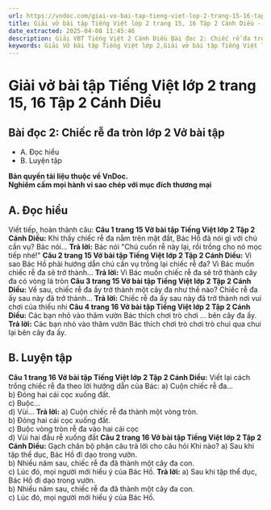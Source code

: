 ```yaml
---
url: https://vndoc.com/giai-vo-bai-tap-tieng-viet-lop-2-trang-15-16-tap-2-canh-dieu-321400
title: Giải vở bài tập Tiếng Việt lớp 2 trang 15, 16 Tập 2 Cánh Diều - VnDoc.com
date_extracted: 2025-04-08 11:45:46
description: Giải VBT Tiếng Việt 2 Cánh Diều Bài đọc 2: Chiếc rễ đa tròn trang 15 được biên soạn nhằm giúp các em HS học tập tốt môn Tiếng Việt lớp 2 Cánh Diều. Mời các bạn tham khảo.
keywords: Giải Vở bài tập Tiếng Việt lớp 2,Giải vở bài tập Tiếng Việt lớp 2 trang 15 Tập 2 Cánh Diều,Giải Bài đọc 2 Chiếc rễ đa tròn Vở bài tập,Bài 22 Chuyện cây chuyện người lớp 2 Vở bài tập,Giải VBT Tiếng Việt lớp 2 Tập 2 trang 15 Cánh Diều,Giải Bài đọc 2 Chiếc rễ đa tròn lớp 2 Cánh Diều,Giải vbt Tiếng Việt lớp 2
---
```


# Giải vở bài tập Tiếng Việt lớp 2 trang 15, 16 Tập 2 Cánh Diều
## **Bài đọc 2: Chiếc rễ đa tròn lớp 2 Vở bài tập**
  * A. Đọc hiểu
  * B. Luyện tập

**Bản quyền tài liệu thuộc về VnDoc.**  
**Nghiêm cấm mọi hành vi sao chép với mục đích thương mại**
## **A. Đọc hiểu**
Viết tiếp, hoàn thành câu:
**Câu 1 trang 15 Vở bài tập Tiếng Việt lớp 2 Tập 2 Cánh Diều:** Khi thấy chiếc rễ đa nằm trên mặt đất, Bác Hồ đã nói gì với chú cần vụ?
Bác nói...
**Trả lời:**
Bác nói "Chú cuốn rễ này lại, rồi trồng cho nó mọc tiếp nhé\!"
**Câu 2 trang 15 Vở bài tập Tiếng Việt lớp 2 Tập 2 Cánh Diều:** Vì sao Bác Hồ phải hướng dẫn chú cần vụ trồng lại chiếc rễ đa?
Vì Bác muốn chiếc rễ đa sẽ trở thành...
**Trả lời:**
Vì Bác muốn chiếc rễ đa sẽ trở thành cây đa có vòng lá tròn
**Câu 3 trang 15 Vở bài tập Tiếng Việt lớp 2 Tập 2 Cánh Diều:** Về sau, chiếc rễ đa ấy trở thành một cây đa như thế nào?
Chiếc rễ đa ấy sau này đã trở thành...
**Trả lời:**
Chiếc rễ đa ấy sau này đã trở thành nơi vui chơi của thiếu nhi
**Câu 4 trang 16 Vở bài tập Tiếng Việt lớp 2 Tập 2 Cánh Diều:** Các bạn nhỏ vào thăm vườn Bác thích chơi trò chơi ... bên cây đa ấy.
**Trả lời:**
Các bạn nhỏ vào thăm vườn Bác thích chơi trò chơi trò chui qua chui lại bên cây đa ấy.
## **B. Luyện tập**
**Câu 1 trang 16 Vở bài tập Tiếng Việt lớp 2 Tập 2 Cánh Diều:** Viết lại cách trồng chiếc rễ đa theo lời hướng dẫn của Bác:
a\) Cuộn chiếc rễ đa…  
b\) Đóng hai cái cọc xuống đất.  
c\) Buộc…  
d\) Vùi…
**Trả lời:**
a\) Cuộn chiếc rễ đa thành một vòng tròn.  
b\) Đóng hai cái cọc xuống đất.  
c\) Buộc vòng tròn rễ đa vào hai cái cọc  
d\) Vùi hai đầu rễ xuống đất
**Câu 2 trang 16 Vở bài tập Tiếng Việt lớp 2 Tập 2 Cánh Diều:** Gạch chân bộ phận câu trả lời cho câu hỏi Khi nào?
a\) Sau khi tập thể dục, Bác Hồ đi dạo trong vườn.  
b\) Nhiều năm sau, chiếc rễ đa đã thành một cây đa con.  
c\) Lúc đó, mọi người mới hiểu ý của Bác Hồ.
**Trả lời:**
a\) Sau khi tập thể dục, Bác Hồ đi dạo trong vườn.  
b\) Nhiều năm sau, chiếc rễ đa đã thành một cây đa con.  
c\) Lúc đó, mọi người mới hiểu ý của Bác Hồ.

